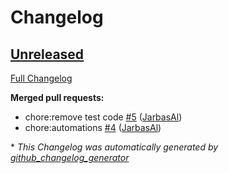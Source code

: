 # Changelog

## [Unreleased](https://github.com/OpenVoiceOS/ovos-PHAL-plugin-hotkeys/tree/HEAD)

[Full Changelog](https://github.com/OpenVoiceOS/ovos-PHAL-plugin-hotkeys/compare/112d87fea88f8022771c65b7806623fcb4d27609...HEAD)

**Merged pull requests:**

- chore:remove test code [\#5](https://github.com/OpenVoiceOS/ovos-PHAL-plugin-hotkeys/pull/5) ([JarbasAl](https://github.com/JarbasAl))
- chore:automations [\#4](https://github.com/OpenVoiceOS/ovos-PHAL-plugin-hotkeys/pull/4) ([JarbasAl](https://github.com/JarbasAl))



\* *This Changelog was automatically generated by [github_changelog_generator](https://github.com/github-changelog-generator/github-changelog-generator)*
